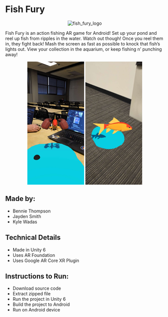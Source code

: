 # Fish Fury
<p align="center">
  <div className="row" align="center">
    <img width="600" height="450" alt="fish_fury_logo" src="https://github.com/user-attachments/assets/93eaa144-1d61-4f53-8391-c0a6825a6451" />
  </div>
</p>
<p>
Fish Fury is an action fishing AR game for Android! Set up your pond and reel up fish from ripples in the water. Watch out though! Once you reel them in, they fight back! Mash the screen as fast as possible to knock that fish’s lights out. View your collection in the aquarium, or keep fishing n’ punching away!
</p>
<p>
  <div className="row" align="center">
    <img src="https://github.com/bethompson04/PRO385_AugmentedREALITY/blob/main/GitImages/screenshot_1.jpg" width="180" height="390" />
    <img src="https://github.com/bethompson04/PRO385_AugmentedREALITY/blob/main/GitImages/screenshot_2.jpg" width="180" height="390" />
  </div>
</p>

## Made by:
- Bennie Thompson
- Jayden Smith
- Kyle Wadas

## Technical Details
- Made in Unity 6
- Uses AR Foundation
- Uses Google AR Core XR Plugin

## Instructions to Run:
- Download source code
- Extract zipped file
- Run the project in Unity 6
- Build the project to Android
- Run on Android device
